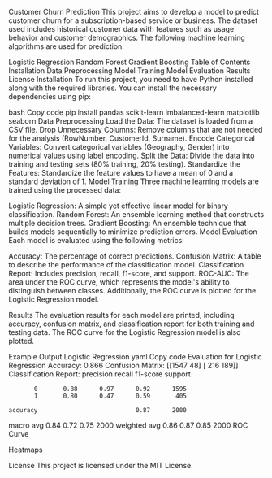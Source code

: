 Customer Churn Prediction
This project aims to develop a model to predict customer churn for a subscription-based service or business. The dataset used includes historical customer data with features such as usage behavior and customer demographics. The following machine learning algorithms are used for prediction:

Logistic Regression
Random Forest
Gradient Boosting
Table of Contents
Installation
Data Preprocessing
Model Training
Model Evaluation
Results
License
Installation
To run this project, you need to have Python installed along with the required libraries. You can install the necessary dependencies using pip:

bash
Copy code
pip install pandas scikit-learn imbalanced-learn matplotlib seaborn
Data Preprocessing
Load the Data: The dataset is loaded from a CSV file.
Drop Unnecessary Columns: Remove columns that are not needed for the analysis (RowNumber, CustomerId, Surname).
Encode Categorical Variables: Convert categorical variables (Geography, Gender) into numerical values using label encoding.
Split the Data: Divide the data into training and testing sets (80% training, 20% testing).
Standardize the Features: Standardize the feature values to have a mean of 0 and a standard deviation of 1.
Model Training
Three machine learning models are trained using the processed data:

Logistic Regression: A simple yet effective linear model for binary classification.
Random Forest: An ensemble learning method that constructs multiple decision trees.
Gradient Boosting: An ensemble technique that builds models sequentially to minimize prediction errors.
Model Evaluation
Each model is evaluated using the following metrics:

Accuracy: The percentage of correct predictions.
Confusion Matrix: A table to describe the performance of the classification model.
Classification Report: Includes precision, recall, f1-score, and support.
ROC-AUC: The area under the ROC curve, which represents the model's ability to distinguish between classes.
Additionally, the ROC curve is plotted for the Logistic Regression model.

Results
The evaluation results for each model are printed, including accuracy, confusion matrix, and classification report for both training and testing data. The ROC curve for the Logistic Regression model is also plotted.

Example Output
Logistic Regression
yaml
Copy code
Evaluation for Logistic Regression
Accuracy: 0.866
Confusion Matrix:
 [[1547   48]
 [ 216  189]]
Classification Report:
               precision    recall  f1-score   support

           0       0.88      0.97      0.92      1595
           1       0.80      0.47      0.59       405

    accuracy                           0.87      2000
   macro avg       0.84      0.72      0.75      2000
weighted avg       0.86      0.87      0.85      2000
ROC Curve

Heatmaps


License
This project is licensed under the MIT License.
